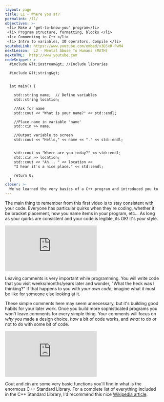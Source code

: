 ```yaml
---
layout: page
title: L1 - Where you at?
permalink: /l1/
objectives: >-
 <li> Make a 'get-to-know-you' program</li>
 <li> Program structure, formatting, blocks </li>
 <li> Commenting in C++ </li>
 <li> Intro to variables, IO operators, Compile </li>
youtubeLink: https://www.youtube.com/embed/x3D5xR-FwM4
nextLesson:  L2 - Mental Abuse To Humans (MATH)
nextHTML:  http://www.youtube.com
codeSnippet: >-
  #include &lt;iostream&gt; //Include libraries

  #include &lt;string&gt;


  int main() {

    std::string name;  // Define variables
    std::string location;

    //Ask for name
    std::cout << "What is your name?" << std::endl;

    //Place name in variable 'name'
    std::cin >> name;

    //Output variable to screen
    std::cout << "Hello," << name << "." << std::endl;


    std::cout << "Where are you today?" << std::endl;
    std::cin >> location;
    std::cout << "Ah... " << location <<
    "I hear it's a nice place." << std::endl;

    return 0;
  }
closer: >-
  We've learned the very basics of a C++ program and introduced you to the critical idea of what a variable is.  In our next section we will expand on variables and start doing a little bit with numbers.  But don't worry if you're not strong at math, it's logic skills that are important!
---
```


The main thing to remember from this first video is to stay consistent with your code.  Everyone has particular quirks when they're coding, whether it be bracket placement, how you name items in your program, etc... As long as your quirks are consistent and your code is legible, its OK! It's <em>your</em> style.

<div class="embed-responsive embed-responsive-16by9 vid">
  <iframe class="embed-responsive-item" src="https://www.youtube.com/embed/SjfpiW0oIzM" frameborder="0" allow="encrypted-media" allowfullscreen></iframe>
</div>

Leaving comments is very important while programming.  You will write code that you visit weeks/months/years later and wonder, "What the heck was I thinking?"  If that happens to you with <em>your own code</em>, imagine what it must be like for someone else looking at it.

These simple comments here may seem unnecessary, but it's building good habits for your later work.  Once you build more sophisticated programs you won't leave comments for every simple thing. Your comments will focus on <em>why</em> you made a design choice, <em>how</em> a bit of code works, and <em>what</em> to do or not to do with some bit of code.


<div class="embed-responsive embed-responsive-16by9 vid">
  <iframe class="embed-responsive-item" src="https://youtube.com/embed/hBSvPGYwhN0" frameborder="0" allow="encrypted-media" allowfullscreen></iframe>
</div>

Cout and cin are some very basic functions you'll find in what is the enormous C++ Standard Library.  For a complete list of everything included in the C++ Standard Library, I'd recommend this nice <a href="https://en.wikipedia.org/wiki/C%2B%2B_Standard_Library">Wikipedia article</a>.
